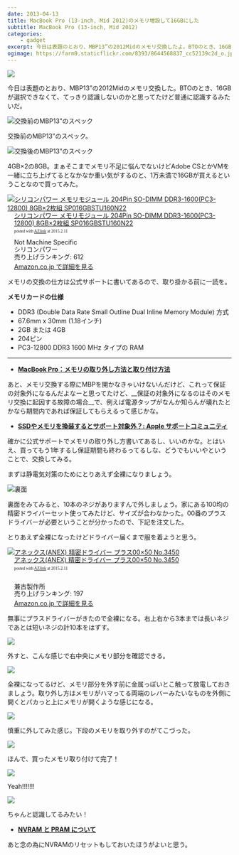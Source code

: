 ```yaml
---
date: 2013-04-13
title: MacBook Pro (13-inch, Mid 2012)のメモリ増設して16GBにした
subtitle: MacBook Pro (13-inch, Mid 2012) 
categories: 
    - gadget
excerpt: 今日は表題のとおり、MBP13”の2012Midのメモリ交換したよ。BTOのとき、16GBが選択できなくて、てっきり認識しないのかと思ってたけど普通に認識するみたいだ。
ogimage: https://farm9.staticflickr.com/8393/8644568837_cc52139c2d_o.jpg
---
```


![](/mol/images/2013/0413/01.jpg)

今日は表題のとおり、MBP13”の2012Midのメモリ交換した。BTOのとき、16GBが選択できなくて、てっきり認識しないのかと思ってたけど普通に認識するみたいだ。

![交換前のMBP13”のスペック](/mol/images/2013/0413/02.png)

交換前のMBP13”のスペック。

![交換後のMBP13”のスペック](/mol/images/2013/0413/03.png)

4GB×2の8GB。まぁそこまでメモリ不足に悩んでないけどAdobe CSとかVMを一緒に立ち上げてるとなかなか重い気がするのと、1万未満で16GBが買えるということなので買ってみた。

<div class="azlink-box"><div class="azlink-image" style="float:left"><a href="http://www.amazon.co.jp/exec/obidos/ASIN/B0094P98FK/warikiru-22/ref=nosim/" name="azlinklink" target="_blank"><img src="https://images-na.ssl-images-amazon.com/images/I/51ghxIR7QoL.jpg" alt="シリコンパワー メモリモジュール 204Pin SO-DIMM DDR3-1600(PC3-12800) 8GB×2枚組 SP016GBSTU160N22" style="border:none" /></a></div><div class="azlink-info" style="float:left;margin-left:15px;line-height:120%"><div class="azlink-name" style="margin-bottom:10px;line-height:120%"><a href="http://www.amazon.co.jp/exec/obidos/ASIN/B0094P98FK/warikiru-22/ref=nosim/" name="azlinklink" target="_blank">シリコンパワー メモリモジュール 204Pin SO-DIMM DDR3-1600(PC3-12800) 8GB×2枚組 SP016GBSTU160N22</a><div class="azlink-powered-date" style="font-size:7pt;margin-top:5px;font-family:verdana;line-height:120%">posted with <a href="http://sakuratan.biz/azlink/dp/%E3%82%B7%E3%83%AA%E3%82%B3%E3%83%B3%E3%83%91%E3%83%AF%E3%83%BC%20%E3%83%A1%E3%83%A2%E3%83%AA%E3%83%A2%E3%82%B8%E3%83%A5%E3%83%BC%E3%83%AB%20204Pin%20SO-DIMM%20DDR3-1600(PC3-12800)%208GB%C3%972%E6%9E%9A%E7%B5%84%20SP016GBSTU160N22/B0094P98FK/warikiru-22" target="_blank">AZlink</a>  at 2015.2.11</div></div><div class="azlink-detail">Not Machine Specific<br />シリコンパワー<br />売り上げランキング: 612<br /></div><div class="azlink-link" style="margin-top:5px"><a href="http://www.amazon.co.jp/exec/obidos/ASIN/B0094P98FK/warikiru-22/ref=nosim/" target="_blank">Amazon.co.jp で詳細を見る</a></div></div><div class="azlink-footer" style="clear:left"></div></div>


メモリの交換の仕方は公式サポートに書いてあるので、取り掛かる前に一読を。

__メモリカードの仕様__

- DDR3 (Double Data Rate Small Outline Dual Inline Memory Module) 方式
- 67.6mm x 30mm (1.18インチ)
- 2GB または 4GB
- 204ピン
- PC3-12800 DDR3 1600 MHz タイプの RAM

***

+ __[MacBook Pro：メモリの取り外し方法と取り付け方法](http://support.apple.com/kb/HT1270?viewlocale=ja_JP)__

あと、メモリ交換する際にMBPを開かなきゃいけないんだけど、これって保証の対象外になるんだよなーと思ってたけど、__保証の対象外になるのはそのメモリ交換に起因する故障の場合__で、例えば電源タップがなんか知らんが壊れたとかなら期間内であれば保証してもらえるって感じかな。

+ __[SSDやメモリを換装するとサポート対象外？: Apple サポートコミュニティ](https://discussionsjapan.apple.com/thread/10116307?start=0&amp;tstart=0)__

確かに公式サポートでメモリの取り外し方書いてあるし、いいのかな。とはいえ、買ってもう1年するし保証期間も終わるってるしな、どうでもいいやということで、交換してみる。

まずは静電気対策のためにとりあえず全裸になりましょう。

![裏面](/mol/images/2013/0413/04.jpg)

裏面をみてみると、10本のネジがありますんで外しましょう。家にある100均の精密ドライバーセット使ってみたけど、サイズが合わなかった。00番のプラスドライバーが必要ということが分かったので、下記を注文した。

とりあえず全裸になったけどドライバー届くまで服を着ようと思う。

<div class="azlink-box"><div class="azlink-image" style="float:left"><a href="http://www.amazon.co.jp/exec/obidos/ASIN/B002SQLEIG/warikiru-22/ref=nosim/" name="azlinklink" target="_blank"><img src="https://images-na.ssl-images-amazon.com/images/I/41-2usJbNaL._SL160_.jpg" alt="アネックス(ANEX) 精密ドライバー プラス00×50 No.3450" style="border:none" /></a></div><div class="azlink-info" style="float:left;margin-left:15px;line-height:120%"><div class="azlink-name" style="margin-bottom:10px;line-height:120%"><a href="http://www.amazon.co.jp/exec/obidos/ASIN/B002SQLEIG/warikiru-22/ref=nosim/" name="azlinklink" target="_blank">アネックス(ANEX) 精密ドライバー プラス00×50 No.3450</a><div class="azlink-powered-date" style="font-size:7pt;margin-top:5px;font-family:verdana;line-height:120%">posted with <a href="http://sakuratan.biz/azlink/dp/%E3%82%A2%E3%83%8D%E3%83%83%E3%82%AF%E3%82%B9(ANEX)%20%E7%B2%BE%E5%AF%86%E3%83%89%E3%83%A9%E3%82%A4%E3%83%90%E3%83%BC%20%E3%83%97%E3%83%A9%E3%82%B900%C3%9750%20No.3450/B002SQLEIG/warikiru-22" target="_blank">AZlink</a>  at 2015.2.11</div></div><div class="azlink-detail"><br />兼古製作所<br />売り上げランキング: 197<br /></div><div class="azlink-link" style="margin-top:5px"><a href="http://www.amazon.co.jp/exec/obidos/ASIN/B002SQLEIG/warikiru-22/ref=nosim/" target="_blank">Amazon.co.jp で詳細を見る</a></div></div><div class="azlink-footer" style="clear:left"></div></div>

無事にプラスドライバーがきたので全裸になる。右上右から3本までは長いネジであとは短いネジの計10本をはずす。

![](/mol/images/2013/0413/05.jpg)

外すと、こんな感じで右中央にメモリ部分を確認できる。

![](/mol/images/2013/0413/06.jpg)

全裸になってるけど、メモリ部分を外す前に金属っぽいとこ触って放電しておきましょう。取り外し方はメモリがハマってる両端のレバーみたいなものを外側に開くとパカっと上にメモリが開くような感じになる。

![](/mol/images/2013/0413/07.jpg)

慎重に外してみた感じ。下段のメモリを取り外すのがてこづった。

![](/mol/images/2013/0413/08.jpg)

ほんで、買ったメモリ取り付けて完了！

![](/mol/images/2013/0413/09.jpg)

Yeah!!!!!!!

![](/mol/images/2013/0413/10.png)

ちゃんと認識してるみたい！

+ __[NVRAM と PRAM について](http://support.apple.com/kb/HT1379?viewlocale=ja_JP)__

あと念の為にNVRAMのリセットもしておいたほうがよいと思う。
